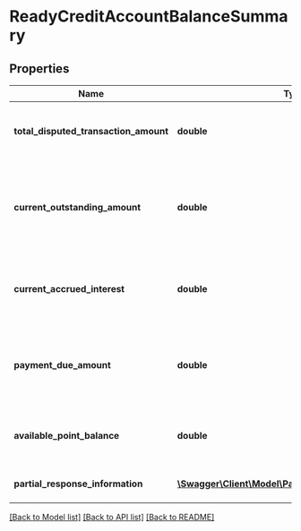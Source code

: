 # ReadyCreditAccountBalanceSummary

## Properties
Name | Type | Description | Notes
------------ | ------------- | ------------- | -------------
**total_disputed_transaction_amount** | **double** | This is the total disputed transaction amount. | [optional] 
**current_outstanding_amount** | **double** | This includes the current intra-day transactions which yet to be posted on card. | 
**current_accrued_interest** | **double** | Interest which has been accrued till last accrual date. | 
**payment_due_amount** | **double** | Total amount customer needs to pay in order to clear the balance. | 
**available_point_balance** | **double** | Available reward points on the credit card | [optional] 
**partial_response_information** | [**\Swagger\Client\Model\PartialResponseInformation[]**](PartialResponseInformation.md) | Partial success response | [optional] 

[[Back to Model list]](../../README.md#documentation-for-models) [[Back to API list]](../../README.md#documentation-for-api-endpoints) [[Back to README]](../../README.md)


